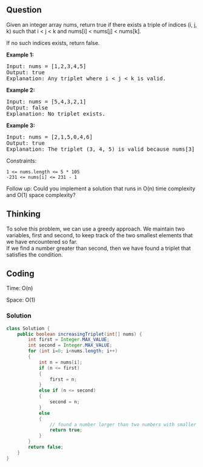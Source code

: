## Question
Given an integer array nums, return true if there exists a triple of indices (i, j, k) such that i < j < k and nums[i] < nums[j] < nums[k]. 

If no such indices exists, return false.

**Example 1:**
<pre>
Input: nums = [1,2,3,4,5]
Output: true
Explanation: Any triplet where i < j < k is valid.
</pre>

**Example 2:**
<pre>
Input: nums = [5,4,3,2,1]
Output: false
Explanation: No triplet exists.
</pre>

**Example 3:**
<pre>
Input: nums = [2,1,5,0,4,6]
Output: true
Explanation: The triplet (3, 4, 5) is valid because nums[3] == 0 < nums[4] == 4 < nums[5] == 6.
</pre>

Constraints:

    1 <= nums.length <= 5 * 105
    -231 <= nums[i] <= 231 - 1


Follow up: Could you implement a solution that runs in O(n) time complexity and O(1) space complexity?

## Thinking
To solve this problem, we can use a greedy approach. We maintain two variables, first and second, to keep track of the two smallest elements that we have encountered so far.   
If we find a number greater than second, then we have found a triplet that satisfies the condition.

## Coding
Time: O(n)

Space: O(1)

### Solution
```java
class Solution {
    public boolean increasingTriplet(int[] nums) {
        int first = Integer.MAX_VALUE;
        int second = Integer.MAX_VALUE;
        for (int i=0; i<nums.length; i++)
        {
            int n = nums[i];
            if (n <= first)
            {
                first = n;
            }
            else if (n <= second)
            {
                second = n;
            }
            else
            {
                // found a number larger than two numbers with smaller index
                return true;
            }
        }
        return false;
    }
}
```

